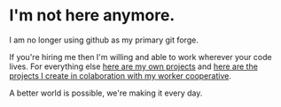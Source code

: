 # I'm not here anymore. 
I am no longer using github as my primary git forge.

If you're hiring me then I'm willing and able to work wherever your code lives. 
For everything else [here are my own projects](https://mygit.link/gwen/) and [here are the projects I create in colaboration with my worker cooperative](https://code.emma.coop/gwen/).

A better world is possible, we're making it every day.
